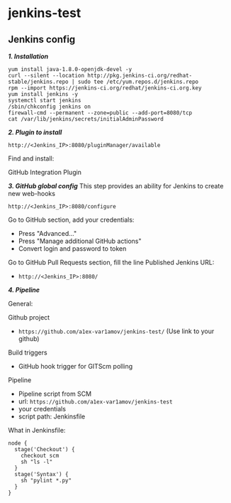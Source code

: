 # jenkins-test
## Jenkins config

***1. Installation***
```
yum install java-1.8.0-openjdk-devel -y
curl --silent --location http://pkg.jenkins-ci.org/redhat-stable/jenkins.repo | sudo tee /etc/yum.repos.d/jenkins.repo
rpm --import https://jenkins-ci.org/redhat/jenkins-ci.org.key
yum install jenkins -y
systemctl start jenkins
/sbin/chkconfig jenkins on
firewall-cmd --permanent --zone=public --add-port=8080/tcp
cat /var/lib/jenkins/secrets/initialAdminPassword
```

***2. Plugin to install***
```
http://<Jenkins_IP>:8080/pluginManager/available
```
Find and install:

GitHub Integration Plugin

***3. GitHub global config***
This step provides an ability for Jenkins to create new web-hooks
```
http://<Jenkins_IP>:8080/configure
```
Go to GitHub section, add your credentials:
* Press "Advanced..."
* Press "Manage additional GitHub actions"
* Convert login and password to token


Go to GitHub Pull Requests section, fill the line Published Jenkins URL:
* ```http://<Jenkins_IP>:8080/```

***4. Pipeline***

General:

Github project
* ```https://github.com/a1ex-var1amov/jenkins-test/``` (Use link to your github)

Build triggers
* GitHub hook trigger for GITScm polling

Pipeline

* Pipeline script from SCM
* url: ```https://github.com/a1ex-var1amov/jenkins-test```
* your credentials
* script path:
Jenkinsfile

What in Jenkinsfile:
```
node {
  stage('Checkout') {
    checkout scm
    sh "ls -l"
  }
  stage('Syntax') {
    sh "pylint *.py"
  }
}


```
